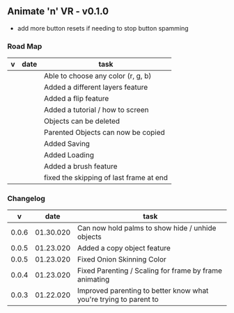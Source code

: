 ## Animate 'n' VR - v0.1.0

- add more button resets if needing to stop button spamming

### Road Map
|v|date|task
|-|-|-
|||Able to choose any color (r, g, b)
|||Added a different layers feature
|||Added a flip feature
|||Added a tutorial / how to screen
|||Objects can be deleted
|||Parented Objects can now be copied
|||Added Saving
|||Added Loading
|||Added a brush feature
|||fixed the skipping of last frame at end

### Changelog
|v|date|task
|-|-|-
|0.0.6|01.30.020|Can now hold palms to show hide / unhide objects
|0.0.5|01.23.020|Added a copy object feature
|0.0.5|01.23.020|Fixed Onion Skinning Color
|0.0.4|01.23.020|Fixed Parenting / Scaling for frame by frame animating
|0.0.3|01.22.020|Improved parenting to better know what you're trying to parent to
